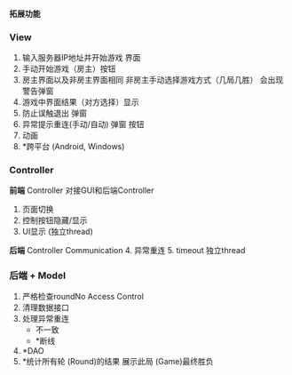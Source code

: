 #### 拓展功能

### **View**

1.  输入服务器IP地址并开始游戏 界面
2.  手动开始游戏（房主）按钮
3.  房主界面以及非房主界面相同 非房主手动选择游戏方式（几局几胜） 会出现警告弹窗
4.  游戏中界面结果（对方选择）显示
5.  防止误触退出 弹窗
6.  异常提示重连(手动/自动) 弹窗 按钮
7.  动画
8.  *跨平台 (Android, Windows)


### **Controller**

**前端** Controller 对接GUI和后端Controller

1. 页面切换
2. 控制按钮隐藏/显示
3. UI显示 (独立thread)


**后端** Controller Communication
4. 异常重连
5. timeout 独立thread



### **后端** + **Model**

1. 严格检查roundNo Access Control
2. 清理数据接口
3. 处理异常重连
   - 不一致
   - *断线
4. *DAO
5. *统计所有轮 (Round)的结果 展示此局 (Game)最终胜负

